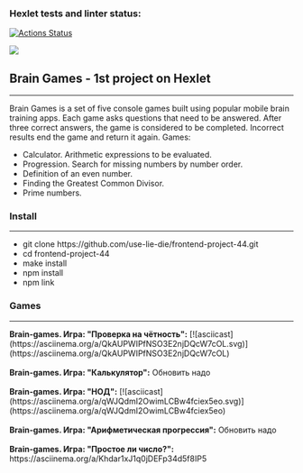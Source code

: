 ### Hexlet tests and linter status:
[![Actions Status](https://github.com/IanaBlue/frontend-project-44/workflows/hexlet-check/badge.svg)](https://github.com/IanaBlue/frontend-project-44/actions)

<a href="https://codeclimate.com/github/IanaBlue/frontend-project-44/maintainability"><img src="https://api.codeclimate.com/v1/badges/b92b7c1ac79ecd381484/maintainability" /></a>

<h2> Brain Games - 1st project on Hexlet </h2> <hr>
<p>
Brain Games is a set of five console games built using popular mobile brain training apps. Each game asks questions that need to be answered. After three correct answers, the game is considered to be completed. Incorrect results end the game and return it again. Games:
<ul>
<li>Calculator. Arithmetic expressions to be evaluated.</li>
<li>Progression. Search for missing numbers by number order.</li>
<li>Definition of an even number.</li>
<li>Finding the Greatest Common Divisor.</li>
<li>Prime numbers.</li>
</ul>
</p>


<h3> Install </h3> <hr>
<ul>
<li>git clone https://github.com/use-lie-die/frontend-project-44.git</li>
<li>cd frontend-project-44</li>
<li>make install</li>
<li>npm install </li>
<li>npm link </li>
</ul>

<h3> Games </h3> <hr>
<strong>Brain-games. Игра: "Проверка на чётность":</strong> [![asciicast](https://asciinema.org/a/QkAUPWIPfNSO3E2njDQcW7cOL.svg)](https://asciinema.org/a/QkAUPWIPfNSO3E2njDQcW7cOL) <br />
<br />
<strong>Brain-games. Игра: "Калькулятор":</strong> Обновить надо <br />
<br />
<strong>Brain-games. Игра: "НОД":</strong> [![asciicast](https://asciinema.org/a/qWJQdmI2OwimLCBw4fciex5eo.svg)](https://asciinema.org/a/qWJQdmI2OwimLCBw4fciex5eo) <br />
<br />
<strong>Brain-games. Игра: "Арифметическая прогрессия":</strong> Обновить надо <br />
<br />
<strong>Brain-games. Игра: "Простое ли число?":</strong> https://asciinema.org/a/Khdar1xJ1q0jDEFp34d5f8IP5